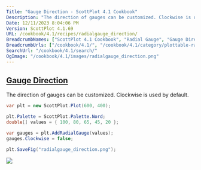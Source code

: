 ```yaml
---
Title: "Gauge Direction - ScottPlot 4.1 Cookbook"
Description: "The direction of gauges can be customized. Clockwise is used by default."
Date: 12/11/2023 8:04:06 PM
Version: ScottPlot 4.1.69
URL: /cookbook/4.1/recipes/radialgauge_direction/
BreadcrumbNames: ["ScottPlot 4.1 Cookbook", "Radial Gauge", "Gauge Direction"]
BreadcrumbUrls: ["/cookbook/4.1/", "/cookbook/4.1/category/plottable-radialgauge", "/cookbook/4.1/recipes/radialgauge_direction/"]
SearchUrl: "/cookbook/4.1/search/"
OgImage: "/cookbook/4.1/images/radialgauge_direction.png"
---
```


<h2><a href='/cookbook/4.1/recipes/radialgauge_direction/'>Gauge Direction</a></h2>

The direction of gauges can be customized. Clockwise is used by default.

```cs
var plt = new ScottPlot.Plot(600, 400);

plt.Palette = ScottPlot.Palette.Nord;
double[] values = { 100, 80, 65, 45, 20 };

var gauges = plt.AddRadialGauge(values);
gauges.Clockwise = false;

plt.SaveFig("radialgauge_direction.png");
```

<img src='../../images/radialgauge_direction.png' class='d-block mx-auto my-5' />


